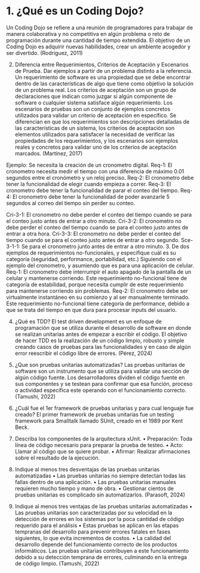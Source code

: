 # 1.	¿Qué es un Coding Dojo? 
Un Coding Dojo se refiere a una reunión de programadores para trabajar de manera colaborativa y no competitiva en algún problema o reto de programación durante una cantidad de tiempo extendida. El objetivo de un Coding Dojo es adquirir nuevas habilidades, crear un ambiente acogedor y ser divertido. (Rodríguez, 2011)

2.	Diferencia entre Requerimientos, Criterios de Aceptación y Escenarios de Prueba. Dar ejemplos a partir de un problema distinto a la referencia. 
Un requerimiento de software es una propiedad que se debe encontrar dentro de las características de algo que tiene como objetivo la solución de un problema real. Los criterios de aceptación son un grupo de declaraciones que indican como juzgar si algún componente de software o cualquier sistema satisface algún requerimiento. Los escenarios de pruebas son un conjunto de ejemplos concretos utilizados para validar un criterio de aceptación en específico.
Se diferencian en que los requerimientos son descripciones detalladas de las características de un sistema, los criterios de aceptación son elementos utilizados para satisfacer la necesidad de verificar las propiedades de los requerimientos, y los escenarios son ejemplos reales y concretos para validar uno de los criterios de aceptación marcados. (Martínez, 2017)

Ejemplo: Se necesita la creación de un cronometro digital. 
Req-1: El cronometro necesita medir el tiempo con una diferencia de máximo 0.01 segundos entre el cronómetro y un reloj preciso. 
Req-2: El cronometro debe tener la funcionalidad de elegir cuando empieza a correr. 
Req-3: El cronometro debe tener la funcionalidad de parar el conteo del tiempo. 
Req-4: El cronometro debe tener la funcionalidad de poder avanzarle 5 segundos al correo del tiempo sin perder su conteo. 

Cri-3-1: El cronometro no debe perder el conteo del tiempo cuando se para el conteo justo antes de entrar a otro minuto. 
Cri-3-2: El cronometro no debe perder el conteo del tiempo cuando se para el conteo justo antes de entrar a otra hora. 
Cri-3-3: El cronometro no debe perder el conteo del tiempo cuando se para el conteo justo antes de entrar a otro segundo.
Sce-3-1-1: Se para el cronometro junto antes de entrar a otro minuto. 
3.	De dos ejemplos de requerimientos no-funcionales, y especifique cuál es su categoría (seguridad, performance, portabilidad, etc.)
Siguiendo con el ejemplo del cronometro, y asumiendo que es para una aplicación de celular. 
Req-1: El cronometro debe interrumpir el auto apagado de la pantalla de un celular y mantenerse corriendo. Este requerimiento no-funcional tiene de categoría de estabilidad, porque necesita cumplir de este requerimiento para mantenerse corriendo sin problemas. 
Req-2: El cronometro debe ser virtualmente instantáneo en su comienzo y al ser manualmente terminado. Este requerimiento no-funcional tiene categoría de performance, debido a que se trata del tiempo en que dura para procesar inputs del usuario.  

4.	¿Qué es TDD?
El test driven development es un enfoque de programación que se utiliza durante el desarrollo de software en donde se realizan unitarias antes de empezar a escribir el código. El objetivo de hacer TDD es la realización de un código limpio, robusto y simple creando casos de pruebas para las funcionalidades y en caso de algún error reescribir el código libre de errores. (Pérez, 2024)

5. ¿Que son pruebas unitarias automatizadas?
Las pruebas unitarias de software son un instrumento que se utiliza para validar una sección de algún código fuente. Los desarrolladores dividen el código fuente en sus componentes y se testean para confirmar que esa función, proceso o actividad específica este operando con el funcionamiento correcto. (Tamushi, 2022)
6. ¿Cuál fue el 1er framework de pruebas unitarias y para cual lenguaje fue creado?
El primer framework de pruebas unitarias fue un testing framework para Smalltalk llamado SUnit, creado en el 1989 por Kent Beck. 
7. Describa los componentes de la arquitectura xUnit. 
•	Preparación: Toda línea de código necesario para preparar la prueba de testeo. 
•	Acto: Llamar al código que se quiere probar. 
•	Afirmar: Realizar afirmaciones sobre el resultado de la ejecución. 
8. Indique al menos tres desventajas de las pruebas unitarias automatizadas
•	Las pruebas unitarias no siempre detectan todas las fallas dentro de una aplicación. 
•	Las pruebas unitarias manuales requieren mucho tiempo y mano de obra. 
•	Gestionar cientos de pruebas unitarias es complicado sin automatizarlos. (Parasoft, 2024)


9. Indique al menos tres ventajas de las pruebas unitarias automatizadas
•	Las pruebas unitarias son caracterizadas por su velocidad en la detección de errores en los sistemas por la poca cantidad de código requerido para el análisis
•	Estas pruebas se aplican en las etapas tempranas del desarrollo para prevenir errores fatales en fases siguientes, lo que evita incrementos de costos. 
•	La calidad del desarrollo depende del funcionamiento correcto de los productos informáticos. Las pruebas unitarias contribuyen a este funcionamiento debido a su detección temprana de errores, culminando en la entrega de código limpio. (Tamushi, 2022)
